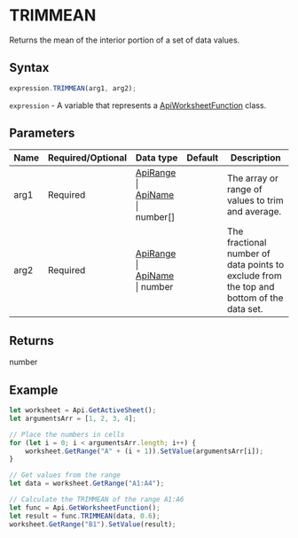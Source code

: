 # TRIMMEAN

Returns the mean of the interior portion of a set of data values.

## Syntax

```javascript
expression.TRIMMEAN(arg1, arg2);
```

`expression` - A variable that represents a [ApiWorksheetFunction](../ApiWorksheetFunction.md) class.

## Parameters

| **Name** | **Required/Optional** | **Data type** | **Default** | **Description** |
| ------------- | ------------- | ------------- | ------------- | ------------- |
| arg1 | Required | [ApiRange](../../ApiRange/ApiRange.md) \| [ApiName](../../ApiName/ApiName.md) \| number[] |  | The array or range of values to trim and average. |
| arg2 | Required | [ApiRange](../../ApiRange/ApiRange.md) \| [ApiName](../../ApiName/ApiName.md) \| number |  | The fractional number of data points to exclude from the top and bottom of the data set. |

## Returns

number

## Example



```javascript editor-xlsx
let worksheet = Api.GetActiveSheet();
let argumentsArr = [1, 2, 3, 4];

// Place the numbers in cells
for (let i = 0; i < argumentsArr.length; i++) {
    worksheet.GetRange("A" + (i + 1)).SetValue(argumentsArr[i]);
}

// Get values from the range
let data = worksheet.GetRange("A1:A4");

// Calculate the TRIMMEAN of the range A1:A6
let func = Api.GetWorksheetFunction();
let result = func.TRIMMEAN(data, 0.6);
worksheet.GetRange("B1").SetValue(result);

```
